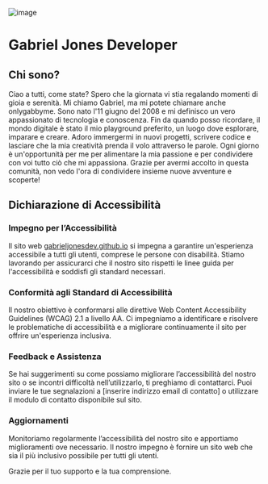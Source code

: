 ![image](https://github.com/user-attachments/assets/7b0143af-a832-4cfe-9685-9634dec56b12)

# Gabriel Jones Developer
## Chi sono?

Ciao a tutti, come state? Spero che la giornata vi stia regalando momenti di gioia e serenità. Mi chiamo Gabriel, ma mi potete chiamare anche onlygabbyme. Sono nato l'11 giugno del 2008 e mi definisco un vero appassionato di tecnologia e conoscenza. Fin da quando posso ricordare, il mondo digitale è stato il mio playground preferito, un luogo dove esplorare, imparare e creare. Adoro immergermi in nuovi progetti, scrivere codice e lasciare che la mia creatività prenda il volo attraverso le parole. Ogni giorno è un'opportunità per me per alimentare la mia passione e per condividere con voi tutto ciò che mi appassiona. Grazie per avermi accolto in questa comunità, non vedo l'ora di condividere insieme nuove avventure e scoperte!

## Dichiarazione di Accessibilità

### Impegno per l’Accessibilità

Il sito web [gabrieljonesdev.github.io](https://gabrieljonesdev.github.io) si impegna a garantire un'esperienza accessibile a tutti gli utenti, comprese le persone con disabilità. Stiamo lavorando per assicurarci che il nostro sito rispetti le linee guida per l'accessibilità e soddisfi gli standard necessari.

### Conformità agli Standard di Accessibilità

Il nostro obiettivo è conformarsi alle direttive Web Content Accessibility Guidelines (WCAG) 2.1 a livello AA. Ci impegniamo a identificare e risolvere le problematiche di accessibilità e a migliorare continuamente il sito per offrire un'esperienza inclusiva.

### Feedback e Assistenza

Se hai suggerimenti su come possiamo migliorare l’accessibilità del nostro sito o se incontri difficoltà nell’utilizzarlo, ti preghiamo di contattarci. Puoi inviare le tue segnalazioni a [inserire indirizzo email di contatto] o utilizzare il modulo di contatto disponibile sul sito.

### Aggiornamenti

Monitoriamo regolarmente l’accessibilità del nostro sito e apportiamo miglioramenti ove necessario. Il nostro impegno è fornire un sito web che sia il più inclusivo possibile per tutti gli utenti.

Grazie per il tuo supporto e la tua comprensione.
